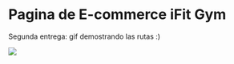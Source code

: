 # Pagina de E-commerce iFit Gym
Segunda entrega: gif demostrando las rutas :&#41;

![](https://github.com/fiofiorito/tienda-react-app-CH/blob/main/public/2da-entrega-gif.gif)
